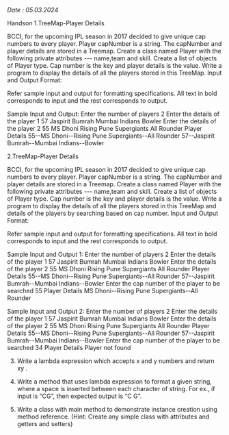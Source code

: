 
*Date : 05.03.2024*

Handson
1.TreeMap-Player Details

BCCI, for the upcoming IPL season in 2017 decided to give  unique cap numbers to every player. Player capNumber is a string. The capNumber  and player details are stored in a Treemap. 
Create a class named Player with the following private attributes --- name,team and skill. Create a list of objects of Player type. 
Cap number is the key and player details is the value. Write a program to display the details of all the players stored in this TreeMap. 
Input and Output Format: 
  
Refer sample input and output for formatting specifications. 
All text in bold corresponds to input and the rest corresponds to output. 

Sample Input and Output: 
Enter the number of players 
2 
Enter the details of the player 1 
57
Jaspirit Bumrah
Mumbai Indians
Bowler 
Enter the details of the player 2 
55
MS Dhoni
Rising Pune Supergiants
All Rounder 
Player Details 
55--MS Dhoni--Rising Pune Supergiants--All Rounder 
57--Jaspirit Bumrah--Mumbai Indians--Bowler 

2.TreeMap-Player Details

BCCI, for the upcoming IPL season in 2017 decided to give  unique cap numbers to every player. Player capNumber is a string. The capNumber  and player details are stored in a Treemap.
Create a class named Player with the following private attributes --- name,team and skill. Create a list of objects of Player type.
Cap number is the key and player details is the value. Write a program to display the details of all the players stored in this TreeMap and details of the players by searching based on cap number.
Input and Output Format:

Refer sample input and output for formatting specifications.
All text in bold corresponds to input and the rest corresponds to output.

Sample Input and Output 1:
Enter the number of players
2
Enter the details of the player 1
57
Jaspirit Bumrah
Mumbai Indians
Bowler
Enter the details of the player 2
55
MS Dhoni
Rising Pune Supergiants
All Rounder
Player Details
55--MS Dhoni--Rising Pune Supergiants--All Rounder
57--Jaspirit Bumrah--Mumbai Indians--Bowler
Enter the cap number of the player to be searched
55
Player Details
MS Dhoni--Rising Pune Supergiants--All Rounder



Sample Input and Output 2:
Enter the number of players
2
Enter the details of the player 1
57
Jaspirit Bumrah
Mumbai Indians
Bowler
Enter the details of the player 2
55
MS Dhoni
Rising Pune Supergiants
All Rounder
Player Details
55--MS Dhoni--Rising Pune Supergiants--All Rounder
57--Jaspirit Bumrah--Mumbai Indians--Bowler
Enter the cap number of the player to be searched
34
Player Details
Player not found

3. Write a lambda expression which accepts x and y numbers and return xy .

4. Write a method that uses lambda expression to format a given string, where a space is inserted between each character of string. For ex., if input is “CG”, then expected output is “C G”. 

5. Write a class with main method to demonstrate instance creation using method reference. (Hint: Create any simple class with attributes and getters and setters) 
